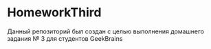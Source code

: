 # HomeworkThird
Данный репозиторий был создан с целью выполнения домашнего задания № 3 для студентов GeekBrains